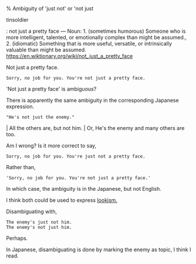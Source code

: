 % Ambiguity of 'just not' or 'not just

tinsoldier

:	not just a pretty face — Noun: 1. (sometimes humorous) Someone who is more intelligent, talented, or emotionally complex than might be assumed., 2. (idiomatic) Something that is more useful, versatile, or intrinsically valuable than might be assumed. https://en.wiktionary.org/wiki/not_just_a_pretty_face

Not just a pretty face.

	Sorry, no job for you. You're not just a pretty face.

'Not just a pretty face' is ambiguous?

There is apparently the same ambiguity in the corresponding Japanese expression.

	"He's not just the enemy."

| All the others are, but not him.
| Or, He's the enemy and many others are too.

Am I wrong? Is it more correct to say,

	Sorry, no job for you. You're just not a pretty face.

Rather than,

	'Sorry, no job for you. You're not just a pretty face.'

In which case, the ambiguity is in the Japanese, but not English.

I think both could be used to express
[lookism.](https://en.wikipedia.org/wiki/Lookism)

Disambiguating with,

	The enemy's just not him.
	The enemy's not just him.

Perhaps.

In Japanese, disambiguating is done by marking the enemy as topic, I think I read.
